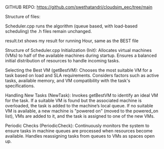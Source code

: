 GITHUB REPO: https://github.com/swethatandri/cloudsim_eec/tree/main


Structure of files:

Scheduler.cpp runs the algorithm (queue based, with load-based scheduling) the .h files remain unchanged.

result.txt shows my result for running Hour, same as the BEST file

Structure of Scheduler.cpp Initialization (Init): Allocates virtual machines (VMs) to half of the available machines during startup. Ensures a balanced initial distribution of resources to handle incoming tasks.

Selecting the Best VM (getBestVM): Chooses the most suitable VM for a task based on load and SLA requirements. Considers factors such as active tasks, available memory, and VM compatibility with the task's specifications.

Handling New Tasks (NewTask): Invokes getBestVM to identify an ideal VM for the task. If a suitable VM is found but the associated machine is overloaded, the task is added to the machine’s local queue. If no suitable VM is available, a new machine is "powered on" (moved to the powered_on list), VMs are added to it, and the task is assigned to one of the new VMs.

Periodic Checks (PeriodicCheck): Continuously monitors the system to ensure tasks in machine queues are processed when resources become available. Handles reassigning tasks from queues to VMs as spaces open up.